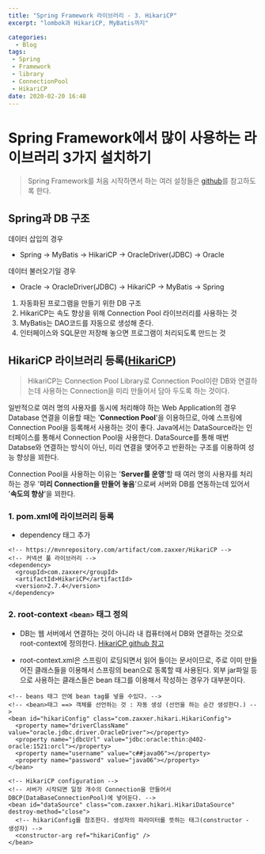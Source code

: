 ```yaml
---
title: "Spring Framework 라이브러리 - 3. HikariCP"
excerpt: "lombok과 HikariCP, MyBatis까지"

categories:
  - Blog
tags:
 - Spring
 - Framework
 - library
 - ConnectionPool
 - HikariCP
date: 2020-02-20 16:48
---
```


# Spring Framework에서 많이 사용하는 라이브러리 3가지 설치하기

> Spring Framework를 처음 시작하면서 하는 여러 설정들은 [github](https://github.com/angelica127/SpringFramwork/)를 참고하도록 한다.

## Spring과 DB 구조

데이터 삽입의 경우

- Spring → MyBatis → HikariCP → OracleDriver(JDBC) → Oracle

데이터 불러오기일 경우

- Oracle → OracleDriver(JDBC) → HikariCP → MyBatis → Spring

1. 자동화된 프로그램을 만들기 위한 DB 구조
1. HikariCP는 속도 향상을 위해 Connection Pool 라이브러리를 사용하는 것
1. MyBatis는 DAO코드를 자동으로 생성해 준다.
1. 인터페이스와 SQL문만 저장해 놓으면 프로그램이 처리되도록 만드는 것

## HikariCP 라이브러리 등록([HikariCP](https://github.com/brettwooldridge/HikariCP))

> HikariCP는 Connection Pool Library로 Connection Pool이란 DB와 연결하는데 사용하는 Connection을 미리 만들어서 담아 두도록 하는 것이다.

일반적으로 여러 명의 사용자를 동시에 처리해야 하는 Web Application의 경우 Database 연결을 이용할 때는 '__Connection Pool__'을 이용하므로, 아예 스프링에 Connection Pool을 등록해서 사용하는 것이 좋다. Java에서는 DataSource라는 인터페이스를 통해서 Connection Pool을 사용한다. DataSource를 통해 매번 Databse와 연결하는 방식이 아닌, 미리 연결을 맺어주고 반환하는 구조를 이용하여 성능 향상을 꾀한다.

Connection Pool을 사용하는 이유는 '__Server를 운영__'할 때 여러 명의 사용자를 처리하는 경우 '__미리 Connection을 만들어 놓음__'으로써 서버와 DB를 연동하는데 있어서 '__속도의 향상__'을 꾀한다.

### 1. pom.xml에 라이브러리 등록

- dependency 태그 추가

```
<!-- https://mvnrepository.com/artifact/com.zaxxer/HikariCP -->
<!-- 커넥션 풀 라이브러리 -->
<dependency>
  <groupId>com.zaxxer</groupId>
  <artifactId>HikariCP</artifactId>
  <version>2.7.4</version>
</dependency>
```

### 2. root-context `<bean>` 태그 정의

- DB는 웹 서버에서 연결하는 것이 아니라 내 컴퓨터에서 DB와 연결하는 것으로 root-context에 정의한다. [HikariCP github 참고](github.com/brettwooldridge/HikariCP#configuration-knobs-baby)

- root-context.xml은 스프링이 로딩되면서 읽어 들이는 문서이므로, 주로 이미 만들어진 클래스들을 이용해서 스프링의 bean으로 동록할 때 사용된다. 외부 jar파일 등으로 사용하는 클래스들은 bean 태그를 이용해서 작성하는 경우가 대부분이다.

```
<!-- beans 태그 안에 bean tag를 넣을 수있다. -->
<!-- <bean>태그 ==> 객체를 선언하는 것 : 자동 생성 (선언을 하는 순간 생성한다.) -->
<bean id="hikariConfig" class="com.zaxxer.hikari.HikariConfig">
  <property name="driverClassName" value="oracle.jdbc.driver.OracleDriver"></property>
  <property name="jdbcUrl" value="jdbc:oracle:thin:@402-oracle:1521:orcl"></property>
  <property name="username" value="c##java06"></property>
  <property name="password" value="java06"></property>
</bean>

<!-- HikariCP configuration -->
<!-- 서버가 시작되면 일정 개수의 Connection을 만들어서 DBCP(DataBaseConnectionPool)에 넣어둔다. -->
<bean id="dataSource" class="com.zaxxer.hikari.HikariDataSource" destroy-method="close">
  <!-- hikariConfig를 참조한다. 생성자의 파라미터를 뜻하는 태그(constructor - 생성자) -->
  <constructor-arg ref="hikariConfig" />
</bean>
```
